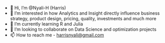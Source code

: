 - 👋 Hi, I’m @Nyali-H (Harris)
- 👀 I’m interested in how Analytics and Insight directly influence business strategy, product design, pricing, quality, investments and much more
- 🌱 I’m currently learning R and Julia
- 💞️ I’m looking to collaborate on Data Science and optimization projects
- 📫 How to reach me - harrisnyali@gmail.com

<!---
Nyali-H/Nyali-H is a ✨ special ✨ repository because its `README.md` (this file) appears on your GitHub profile.
You can click the Preview link to take a look at your changes.
--->
